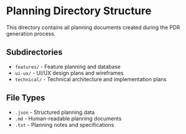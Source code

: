 # Planning Directory Structure

This directory contains all planning documents created during the PDR generation process.

## Subdirectories

- `features/` - Feature planning and database
- `ui-ux/` - UI/UX design plans and wireframes
- `technical/` - Technical architecture and implementation plans

## File Types

- `.json` - Structured planning data
- `.md` - Human-readable planning documents
- `.txt` - Planning notes and specifications
